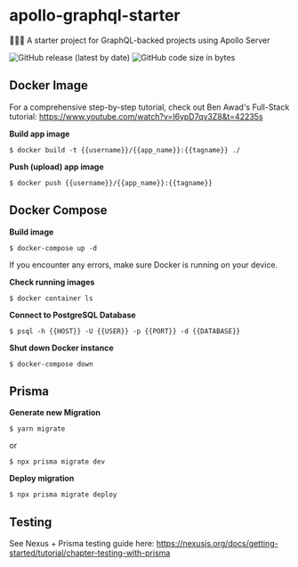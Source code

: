 # apollo-graphql-starter

🚀👨‍🚀 A starter project for GraphQL-backed projects using Apollo Server

![GitHub release (latest by date)](https://img.shields.io/github/v/release/nick-cheatwood7/apollo-graphql-starter)
![GitHub code size in bytes](https://img.shields.io/github/languages/code-size/nick-cheatwood7/apollo-graphql-starter)

## Docker Image

For a comprehensive step-by-step tutorial, check out Ben Awad's Full-Stack tutorial: https://www.youtube.com/watch?v=I6ypD7qv3Z8&t=42235s

**Build app image**

```shell
$ docker build -t {{username}}/{{app_name}}:{{tagname}} ./
```

**Push (upload) app image**

```shell
$ docker push {{username}}/{{app_name}}:{{tagname}}
```

## Docker Compose

**Build image**

```shell
$ docker-compose up -d
```

If you encounter any errors, make sure Docker is running on your device.

**Check running images**

```shell
$ docker container ls
```

**Connect to PostgreSQL Database**

```shell
$ psql -h {{HOST}} -U {{USER}} -p {{PORT}} -d {{DATABASE}}
```

**Shut down Docker instance**

```shell
$ docker-compose down
```

## Prisma

**Generate new Migration**

```shell
$ yarn migrate
```

or

```shell
$ npx prisma migrate dev
```

**Deploy migration**

```shell
$ npx prisma migrate deploy
```

## Testing

See Nexus + Prisma testing guide here: https://nexusjs.org/docs/getting-started/tutorial/chapter-testing-with-prisma
